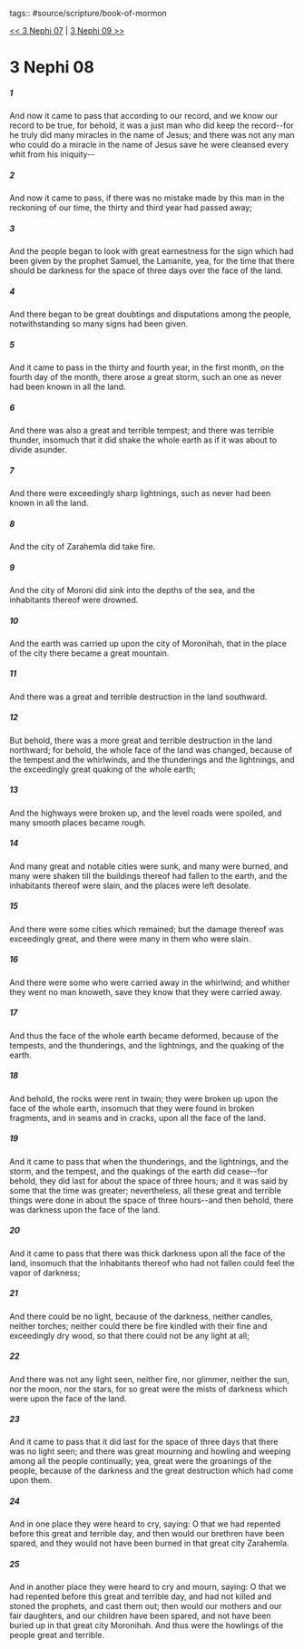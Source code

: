 tags:: #source/scripture/book-of-mormon

[<< 3 Nephi 07](/Book_of_Mormon/11_3_Nephi/3_Nephi_07.md) | [3 Nephi 09 >>](/Book_of_Mormon/11_3_Nephi/3_Nephi_09.md)

# 3 Nephi 08

##### 1

And now it came to pass that according to our record, and we know our record to be true, for behold, it was a just man who did keep the record--for he truly did many miracles in the name of Jesus; and there was not any man who could do a miracle in the name of Jesus save he were cleansed every whit from his iniquity--

##### 2

And now it came to pass, if there was no mistake made by this man in the reckoning of our time, the thirty and third year had passed away;

##### 3

And the people began to look with great earnestness for the sign which had been given by the prophet Samuel, the Lamanite, yea, for the time that there should be darkness for the space of three days over the face of the land.

##### 4

And there began to be great doubtings and disputations among the people, notwithstanding so many signs had been given.

##### 5

And it came to pass in the thirty and fourth year, in the first month, on the fourth day of the month, there arose a great storm, such an one as never had been known in all the land.

##### 6

And there was also a great and terrible tempest; and there was terrible thunder, insomuch that it did shake the whole earth as if it was about to divide asunder.

##### 7

And there were exceedingly sharp lightnings, such as never had been known in all the land.

##### 8

And the city of Zarahemla did take fire.

##### 9

And the city of Moroni did sink into the depths of the sea, and the inhabitants thereof were drowned.

##### 10

And the earth was carried up upon the city of Moronihah, that in the place of the city there became a great mountain.

##### 11

And there was a great and terrible destruction in the land southward.

##### 12

But behold, there was a more great and terrible destruction in the land northward; for behold, the whole face of the land was changed, because of the tempest and the whirlwinds, and the thunderings and the lightnings, and the exceedingly great quaking of the whole earth;

##### 13

And the highways were broken up, and the level roads were spoiled, and many smooth places became rough.

##### 14

And many great and notable cities were sunk, and many were burned, and many were shaken till the buildings thereof had fallen to the earth, and the inhabitants thereof were slain, and the places were left desolate.

##### 15

And there were some cities which remained; but the damage thereof was exceedingly great, and there were many in them who were slain.

##### 16

And there were some who were carried away in the whirlwind; and whither they went no man knoweth, save they know that they were carried away.

##### 17

And thus the face of the whole earth became deformed, because of the tempests, and the thunderings, and the lightnings, and the quaking of the earth.

##### 18

And behold, the rocks were rent in twain; they were broken up upon the face of the whole earth, insomuch that they were found in broken fragments, and in seams and in cracks, upon all the face of the land.

##### 19

And it came to pass that when the thunderings, and the lightnings, and the storm, and the tempest, and the quakings of the earth did cease--for behold, they did last for about the space of three hours; and it was said by some that the time was greater; nevertheless, all these great and terrible things were done in about the space of three hours--and then behold, there was darkness upon the face of the land.

##### 20

And it came to pass that there was thick darkness upon all the face of the land, insomuch that the inhabitants thereof who had not fallen could feel the vapor of darkness;

##### 21

And there could be no light, because of the darkness, neither candles, neither torches; neither could there be fire kindled with their fine and exceedingly dry wood, so that there could not be any light at all;

##### 22

And there was not any light seen, neither fire, nor glimmer, neither the sun, nor the moon, nor the stars, for so great were the mists of darkness which were upon the face of the land.

##### 23

And it came to pass that it did last for the space of three days that there was no light seen; and there was great mourning and howling and weeping among all the people continually; yea, great were the groanings of the people, because of the darkness and the great destruction which had come upon them.

##### 24

And in one place they were heard to cry, saying: O that we had repented before this great and terrible day, and then would our brethren have been spared, and they would not have been burned in that great city Zarahemla.

##### 25

And in another place they were heard to cry and mourn, saying: O that we had repented before this great and terrible day, and had not killed and stoned the prophets, and cast them out; then would our mothers and our fair daughters, and our children have been spared, and not have been buried up in that great city Moronihah. And thus were the howlings of the people great and terrible.
